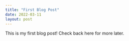 ```yaml
---
title: "First Blog Post"
date: 2022-03-11
layout: post
---
```


This is my first blog post! Check back here for more later.
